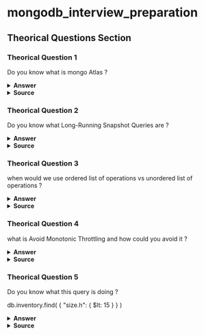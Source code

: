 # mongodb_interview_preparation

## Theorical Questions Section

### Theorical Question 1

Do you know what is mongo Atlas ?

<details><summary><b>Answer</b></summary>

MongoDB Atlas is an integrated suite of data services centered around a cloud database designed to accelerate and simplify how you build with data.

Run anywhere in the world with Atlas. Deploy a database in over 90 regions on AWS, Azure, and Google Cloud - and expand to be global, multi-region, or multi-cloud when you need it. 

</details>

<details><summary><b>Source</b></summary>
https://www.mongodb.com/atlas/database
</details>

### Theorical Question 2

Do you know what Long-Running Snapshot Queries are ?

<details><summary><b>Answer</b></summary>

Snapshot queries allow you to read data as it appeared at a single point in time in the recent past.

Starting in MongoDB 5.0, you can use read concern "snapshot" to query data on secondary nodes. This feature increases the versatility and resilience of your application's reads. You do not need to create a static copy of your data, move it out into a separate system, and manually isolate these long-running queries from interfering with your operational workload. Instead, you can perform long-running queries against a live, transactional database while reading from a consistent state of the data.

Using read concern "snapshot" on secondary nodes does not impact your application's write workload. Only application reads benefit from long-running queries being isolated to secondaries.

</details>

<details><summary><b>Source</b></summary>
https://www.mongodb.com/docs/manual/tutorial/long-running-queries/
</details>

### Theorical Question 3

when would we use ordered list of operations vs unordered list of operations ?

<details><summary><b>Answer</b></summary>

With an ordered list of operations, MongoDB executes the operations serially. If an error occurs during the processing of one of the write operations, MongoDB will return without processing any remaining write operations in the list. See ordered Bulk Write

With an unordered list of operations, MongoDB can execute the operations in parallel, but this behavior is not guaranteed. If an error occurs during the processing of one of the write operations, MongoDB will continue to process remaining write operations in the list. See Unordered Bulk Write Example.

Executing an ordered list of operations on a sharded collection will generally be slower than executing an unordered list since with an ordered list, each operation must wait for the previous operation to finish.

By default, bulkWrite() performs ordered operations. To specify unordered write operations, set ordered : false in the options document.

</details>

<details><summary><b>Source</b></summary>
https://www.mongodb.com/docs/manual/core/bulk-write-operations/
</details>

### Theorical Question 4

what is Avoid Monotonic Throttling and how could you avoid it ?

<details><summary><b>Answer</b></summary>

If your shard key increases monotonically during an insert, then all inserted data goes to the last chunk in the collection, which will always end up on a single shard. Therefore, the insert capacity of the cluster will never exceed the insert capacity of that single shard.

If your insert volume is larger than what a single shard can process, and if you cannot avoid a monotonically increasing shard key, then consider the following modifications to your application:

Reverse the binary bits of the shard key. This preserves the information and avoids correlating insertion order with increasing sequence of values.

Swap the first and last 16-bit words to "shuffle" the inserts.

</details>

<details><summary><b>Source</b></summary>
https://www.mongodb.com/docs/manual/core/bulk-write-operations/
</details>

### Theorical Question 5

Do you know what this query is doing ?

db.inventory.find( { "size.h": { $lt: 15 } } )


<details><summary><b>Answer</b></summary>

In the collection inventory, inside of the size json, it is looking for the values of the key h where the value is less than 15

</details>

<details><summary><b>Source</b></summary>
https://www.mongodb.com/docs/manual/tutorial/query-embedded-documents/#specify-match-using-query-operator
</details>